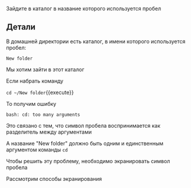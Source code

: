 Зайдите в каталог в название которого используется пробел

## Детали

В домашней директории есть каталог, в имени которого используется пробел:

```text
New folder
```

Мы хотим зайти в этот каталог

Если набрать команду

`cd ~/New folder`{{execute}}

То получим ошибку

```text
bash: cd: too many arguments
```

Это связано с тем, что символ пробела воспринимается как разделитель между аргументами

А название "New folder" должно быть одним и единственным аргументом команды `cd`

Чтобы решить эту проблему, необходимо экранировать символ пробела

Рассмотрим способы экранирования
